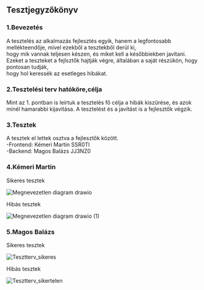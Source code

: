 ## Tesztjegyzőkönyv

### 1.Bevezetés

A tesztelés az alkalmazás fejlesztés egyik, hanem a legfontosabb mellékteendője, mivel ezekből a tesztekből derül ki,<br>
hogy mik vannak teljesen készen, és miket kell a későbbiekben javítani. Ezeket a teszteket a fejlsztők hajtják végre, általában a saját részükön, hogy pontosan tudják,<br>
hogy hol keressék az esetleges hibákat.<br>

### 2.Tesztelési terv hatóköre,célja

Mint az 1. pontban is leírtuk a tesztelés fő célja a hibák kiszűrése, és azok minél hamarabbi kijavítása. A tesztelést és a javítást is a fejlesztők végzik.<br>

### 3.Tesztek

A tesztek el lettek osztva a fejlesztők között.<br>
-Frontend: Kémeri Martin SSR0TI<br>
-Backend: Magos Balázs JJ3NZ0

### 4.Kémeri Martin

Sikeres tesztek<br>


![Megnevezetlen diagram drawio](https://user-images.githubusercontent.com/113610538/195423381-2ef6c65e-0419-4a86-bb1b-402dda4c85eb.png)


Hibás tesztek<br>


![Megnevezetlen diagram drawio (1)](https://user-images.githubusercontent.com/113610538/195423419-5a5d7447-2444-444a-957c-08a976546cd0.png)


### 5.Magos Balázs

Sikeres tesztek<br>


![Tesztterv_sikeres](https://user-images.githubusercontent.com/113610878/195425754-ff959b5c-fbaa-4fd9-b595-7207f0611400.png)


Hibás tesztek<br>


![Tesztterv_sikertelen](https://user-images.githubusercontent.com/113610878/195425827-fc7e576f-68f1-4088-a73b-0ffaa2406565.png)
